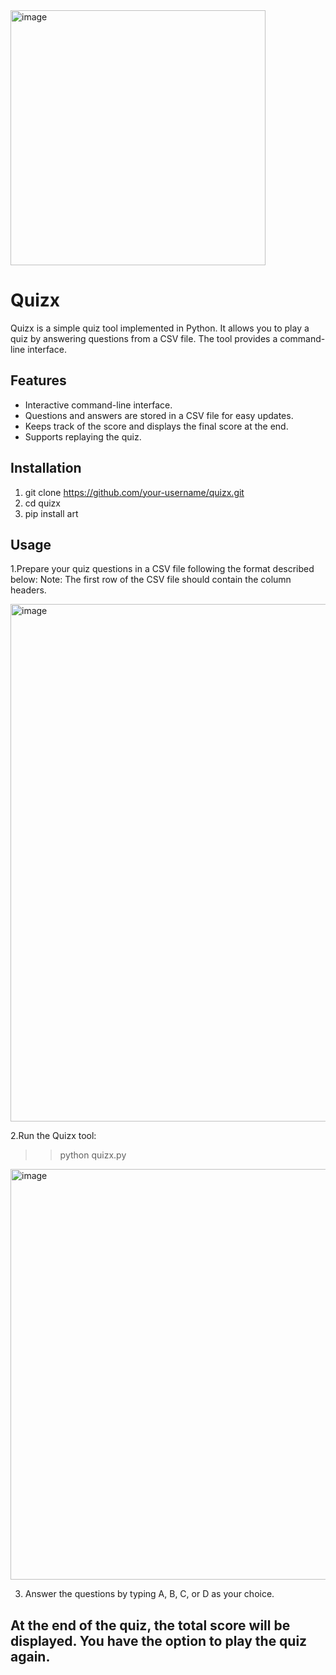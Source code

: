 <img width="408" alt="image" src="https://github.com/crazycr0w/quizx/assets/83536046/e964491f-fff4-4b87-ab3e-6a347110b970">

# Quizx

Quizx is a simple quiz tool implemented in Python. It allows you to play a quiz by answering questions from a CSV file. The tool provides a command-line interface.



## Features

- Interactive command-line interface.
- Questions and answers are stored in a CSV file for easy updates.
- Keeps track of the score and displays the final score at the end.
- Supports replaying the quiz.

## Installation

1. git clone https://github.com/your-username/quizx.git
2. cd quizx
3. pip install art


## Usage
1.Prepare your quiz questions in a CSV file following the format described below:
Note: The first row of the CSV file should contain the column headers.

<img width="828" alt="image" src="https://github.com/crazycr0w/quizx/assets/83536046/db41d723-6157-4ee3-8e94-4cd5f63b230b">


2.Run the Quizx tool:
>> python quizx.py

<img width="657" alt="image" src="https://github.com/crazycr0w/quizx/assets/83536046/15a7ad10-72b0-4ee6-8313-bbbb02b75bb0">

3. Answer the questions by typing A, B, C, or D as your choice.

## At the end of the quiz, the total score will be displayed. You have the option to play the quiz again.

